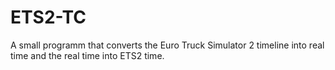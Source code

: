 # ETS2-TC
A small programm that converts the Euro Truck Simulator 2 timeline into real time and the real time into ETS2 time.
